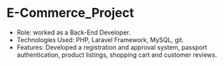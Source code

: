 # E-Commerce_Project
- Role: worked as a Back-End Developer.
- Technologies Used: PHP, Laravel Framework, MySQL, git.
- Features: Developed a registration and approval system,
passport authentication, product listings, shopping cart and
customer reviews.
